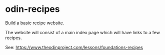 # odin-recipes
Build a basic recipe website.

The website will consist of a main index page which will have links to a few recipes.

See: https://www.theodinproject.com/lessons/foundations-recipes
